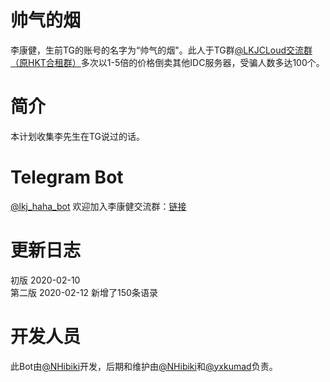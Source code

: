 # 帅气的烟
李康健，生前TG的账号的名字为“帅气的烟"。此人于TG群[@LKJCLoud交流群（原HKT合租群）](https://t.me/hkthzq)多次以1-5倍的价格倒卖其他IDC服务器，受骗人数多达100个。

# 简介
本计划收集李先生在TG说过的话。

# Telegram Bot
[@lkj_haha_bot](https://t.me/lkj_haha_bot)
欢迎加入李康健交流群：[链接](https://t.me/lkjcloud)

# 更新日志
初版 2020-02-10
<br>
第二版 2020-02-12
新增了150条语录
</br>

# 开发人员
此Bot由[@NHibiki](https://t.me/NHibiki)开发，后期和维护由[@NHibiki](https://t.me/NHibiki)和[@yxkumad](https://t.me/yxkumad)负责。
